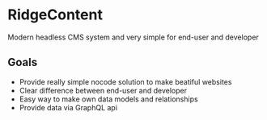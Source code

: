 # RidgeContent
Modern headless CMS system and very simple for end-user and developer

## Goals

- Provide really simple nocode solution to make beatiful websites
- Clear difference between end-user and developer
- Easy way to make own data models and relationships
- Provide data via GraphQL api

